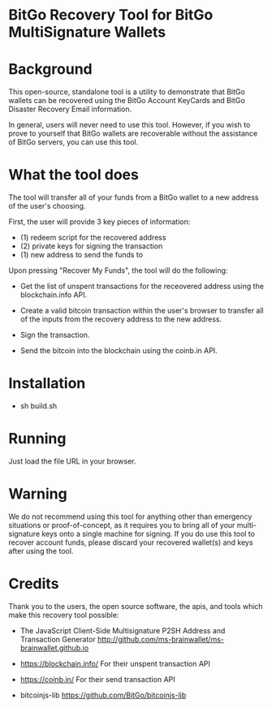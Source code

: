 # BitGo Recovery Tool for BitGo MultiSignature Wallets

# Background

This open-source, standalone tool is a utility to demonstrate that BitGo
wallets can be recovered using the BitGo Account KeyCards and BitGo Disaster
Recovery Email information.

In general, users will never need to use this tool.  However, if you wish
to prove to yourself that BitGo wallets are recoverable without the assistance
of BitGo servers, you can use this tool.

# What the tool does

The tool will transfer all of your funds from a BitGo wallet to a new address of the user's choosing.

First, the user will provide 3 key pieces of information:
* (1) redeem script for the recovered address
* (2) private keys for signing the transaction
* (1) new address to send the funds to

Upon pressing "Recover My Funds", the tool will do the following:

* Get the list of unspent transactions for the receovered address using the blockchain.info
API.

* Create a valid bitcoin transaction within the user's browser to transfer all of the inputs
from the recovery address to the new address.

* Sign the transaction.

* Send the bitcoin into the blockchain using the coinb.in API.

# Installation

* sh build.sh

# Running

Just load the file URL in your browser.

# Warning

We do not recommend using this tool for anything other than emergency situations
or proof-of-concept, as it requires you to bring all of your multi-signature
keys onto a single machine for signing.  If you do use this tool to recover account
funds, please discard your recovered wallet(s) and keys after using the tool.


# Credits

Thank you to the users, the open source software, the apis, and tools which make this recovery tool possible:

* The JavaScript Client-Side Multisignature P2SH Address and
   Transaction Generator http://github.com/ms-brainwallet/ms-brainwallet.github.io

* https://blockchain.info/ For their unspent transaction API

* https://coinb.in/ For their send transaction API

* bitcoinjs-lib https://github.com/BitGo/bitcoinjs-lib

